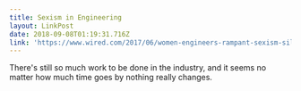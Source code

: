 ```yaml
---
title: Sexism in Engineering
layout: LinkPost
date: 2018-09-08T01:19:31.716Z
link: 'https://www.wired.com/2017/06/women-engineers-rampant-sexism-silicon-valley/'
---
```

There's still so much work to be done in the industry, and it seems no matter how much time goes by nothing really changes.
